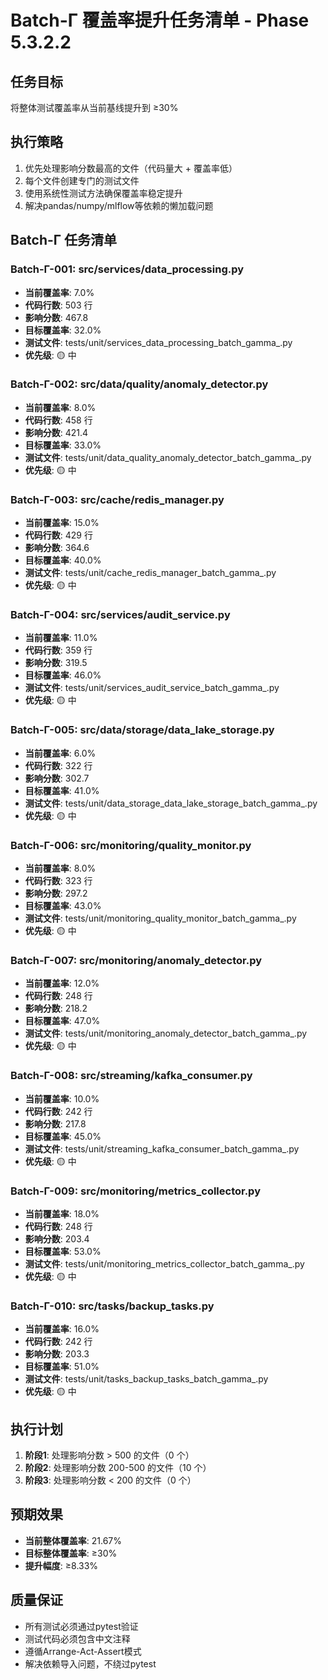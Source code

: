 # Batch-Γ 覆盖率提升任务清单 - Phase 5.3.2.2

## 任务目标

将整体测试覆盖率从当前基线提升到 ≥30%

## 执行策略

1. 优先处理影响分数最高的文件（代码量大 + 覆盖率低）
2. 每个文件创建专门的测试文件
3. 使用系统性测试方法确保覆盖率稳定提升
4. 解决pandas/numpy/mlflow等依赖的懒加载问题

## Batch-Γ 任务清单

### Batch-Γ-001: src/services/data_processing.py

- **当前覆盖率**: 7.0%
- **代码行数**: 503 行
- **影响分数**: 467.8
- **目标覆盖率**: 32.0%
- **测试文件**: tests/unit/services_data_processing_batch_gamma_.py
- **优先级**: 🟡 中

### Batch-Γ-002: src/data/quality/anomaly_detector.py

- **当前覆盖率**: 8.0%
- **代码行数**: 458 行
- **影响分数**: 421.4
- **目标覆盖率**: 33.0%
- **测试文件**: tests/unit/data_quality_anomaly_detector_batch_gamma_.py
- **优先级**: 🟡 中

### Batch-Γ-003: src/cache/redis_manager.py

- **当前覆盖率**: 15.0%
- **代码行数**: 429 行
- **影响分数**: 364.6
- **目标覆盖率**: 40.0%
- **测试文件**: tests/unit/cache_redis_manager_batch_gamma_.py
- **优先级**: 🟡 中

### Batch-Γ-004: src/services/audit_service.py

- **当前覆盖率**: 11.0%
- **代码行数**: 359 行
- **影响分数**: 319.5
- **目标覆盖率**: 46.0%
- **测试文件**: tests/unit/services_audit_service_batch_gamma_.py
- **优先级**: 🟡 中

### Batch-Γ-005: src/data/storage/data_lake_storage.py

- **当前覆盖率**: 6.0%
- **代码行数**: 322 行
- **影响分数**: 302.7
- **目标覆盖率**: 41.0%
- **测试文件**: tests/unit/data_storage_data_lake_storage_batch_gamma_.py
- **优先级**: 🟡 中

### Batch-Γ-006: src/monitoring/quality_monitor.py

- **当前覆盖率**: 8.0%
- **代码行数**: 323 行
- **影响分数**: 297.2
- **目标覆盖率**: 43.0%
- **测试文件**: tests/unit/monitoring_quality_monitor_batch_gamma_.py
- **优先级**: 🟡 中

### Batch-Γ-007: src/monitoring/anomaly_detector.py

- **当前覆盖率**: 12.0%
- **代码行数**: 248 行
- **影响分数**: 218.2
- **目标覆盖率**: 47.0%
- **测试文件**: tests/unit/monitoring_anomaly_detector_batch_gamma_.py
- **优先级**: 🟡 中

### Batch-Γ-008: src/streaming/kafka_consumer.py

- **当前覆盖率**: 10.0%
- **代码行数**: 242 行
- **影响分数**: 217.8
- **目标覆盖率**: 45.0%
- **测试文件**: tests/unit/streaming_kafka_consumer_batch_gamma_.py
- **优先级**: 🟡 中

### Batch-Γ-009: src/monitoring/metrics_collector.py

- **当前覆盖率**: 18.0%
- **代码行数**: 248 行
- **影响分数**: 203.4
- **目标覆盖率**: 53.0%
- **测试文件**: tests/unit/monitoring_metrics_collector_batch_gamma_.py
- **优先级**: 🟡 中

### Batch-Γ-010: src/tasks/backup_tasks.py

- **当前覆盖率**: 16.0%
- **代码行数**: 242 行
- **影响分数**: 203.3
- **目标覆盖率**: 51.0%
- **测试文件**: tests/unit/tasks_backup_tasks_batch_gamma_.py
- **优先级**: 🟡 中

## 执行计划

1. **阶段1**: 处理影响分数 > 500 的文件（0 个）
2. **阶段2**: 处理影响分数 200-500 的文件（10 个）
3. **阶段3**: 处理影响分数 < 200 的文件（0 个）

## 预期效果

- **当前整体覆盖率**: 21.67%
- **目标整体覆盖率**: ≥30%
- **提升幅度**: ≥8.33%

## 质量保证

- 所有测试必须通过pytest验证
- 测试代码必须包含中文注释
- 遵循Arrange-Act-Assert模式
- 解决依赖导入问题，不绕过pytest
